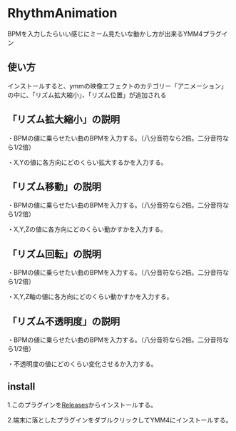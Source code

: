 # RhythmAnimation
BPMを入力したらいい感じにミーム見たいな動かし方が出来るYMM4プラグイン
## 使い方
インストールすると、ymmの映像エフェクトのカテゴリー「アニメーション」の中に、「リズム拡大縮小」、「リズム位置」が追加される
## 「リズム拡大縮小」の説明
・BPMの値に乗らせたい曲のBPMを入力する。（八分音符なら2倍。二分音符なら1/2倍）

・X,Yの値に各方向にどのくらい拡大するかを入力する。
## 「リズム移動」の説明
・BPMの値に乗らせたい曲のBPMを入力する。（八分音符なら2倍。二分音符なら1/2倍）

・X,Y,Zの値に各方向にどのくらい動かすかを入力する。
## 「リズム回転」の説明
・BPMの値に乗らせたい曲のBPMを入力する。（八分音符なら2倍。二分音符なら1/2倍）

・X,Y,Z軸の値に各方向にどのくらい動かすかを入力する。
## 「リズム不透明度」の説明
・BPMの値に乗らせたい曲のBPMを入力する。（八分音符なら2倍。二分音符なら1/2倍）

・不透明度の値にどのくらい変化させるか入力する。
## install
1.このプラグインを[Releases](https://github.com/dmmo-com-jp/RhythmAnimation/releases)からインストールする。

2.端末に落としたプラグインをダブルクリックしてYMM4にインストールする。
